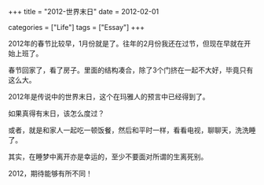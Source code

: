 +++
title = "2012-世界末日"
date = 2012-02-01

categories = ["Life"]
tags = ["Essay"]
+++

2012年的春节比较早，1月份就是了。往年的2月份我还在过节，但现在早就在开始上班了。

春节回家了，看了房子。里面的结构凑合，除了3个门挤在一起不大好，毕竟只有这么大。

2012年是传说中的世界末日，这个在玛雅人的预言中已经得到了。

如果真得有末日，该怎么度过？

或者，就是和家人一起吃一顿饭餐，然后和平时一样，看看电视，聊聊天，洗洗睡了。

其实，在睡梦中离开亦是幸运的，至少不要面对所谓的生离死别。

2012，期待能够有所不同！





